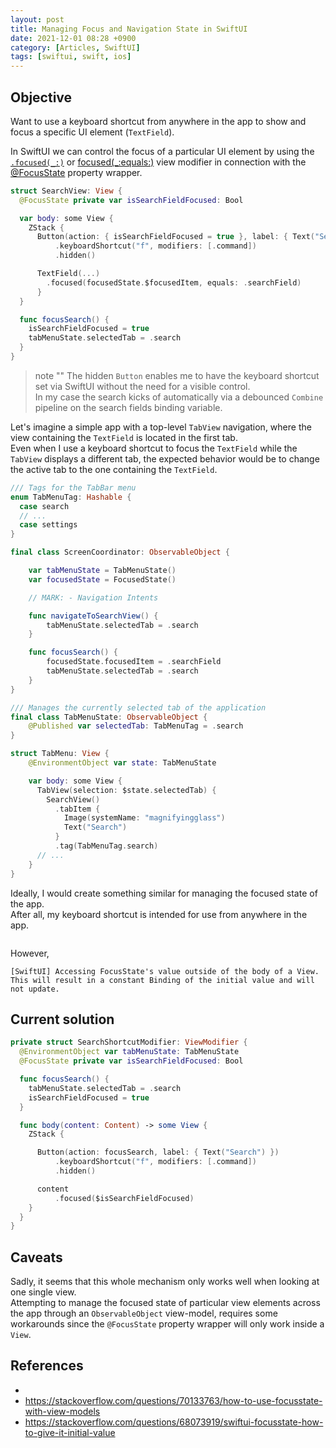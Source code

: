 ```yaml
---
layout: post
title: Managing Focus and Navigation State in SwiftUI
date: 2021-12-01 08:28 +0900
category: [Articles, SwiftUI]
tags: [swiftui, swift, ios]
---
```


## Objective

Want to use a keyboard shortcut from anywhere in the app to show and focus a specific UI element (`TextField`).

In SwiftUI we can control the focus of a particular UI element by using the [`.focused(_:)`](https://developer.apple.com/documentation/swiftui/view/focused(_:)) or [focused(_:equals:)](https://developer.apple.com/documentation/swiftui/view/focused(_:equals:)) view modifier in connection with the [@FocusState](https://developer.apple.com/documentation/swiftui/focusstate/) property wrapper.  

```swift
struct SearchView: View {
  @FocusState private var isSearchFieldFocused: Bool

  var body: some View {
    ZStack {
      Button(action: { isSearchFieldFocused = true }, label: { Text("Search") })
          .keyboardShortcut("f", modifiers: [.command])
          .hidden()

      TextField(...)
        .focused(focusedState.$focusedItem, equals: .searchField)
      }
  }

  func focusSearch() {
    isSearchFieldFocused = true
    tabMenuState.selectedTab = .search
  }
}
```
> note ""
> The hidden `Button` enables me to have the keyboard shortcut set via SwiftUI without the need for a visible control.  
> In my case the search kicks of automatically via a debounced `Combine` pipeline on the search fields binding variable.

Let's imagine a simple app with a top-level `TabView` navigation, where the view containing the `TextField` is located in the first tab.  
Even when I use a keyboard shortcut to focus the `TextField` while the `TabView` displays a different tab, the expected behavior would be to change the active tab to the one containing the `TextField`.


```swift
/// Tags for the TabBar menu
enum TabMenuTag: Hashable {
  case search
  // ...
  case settings
}

final class ScreenCoordinator: ObservableObject {

    var tabMenuState = TabMenuState()
    var focusedState = FocusedState()

    // MARK: - Navigation Intents

    func navigateToSearchView() {
        tabMenuState.selectedTab = .search
    }

    func focusSearch() {
        focusedState.focusedItem = .searchField
        tabMenuState.selectedTab = .search
    }
}

/// Manages the currently selected tab of the application
final class TabMenuState: ObservableObject {
    @Published var selectedTab: TabMenuTag = .search
}

struct TabMenu: View {
    @EnvironmentObject var state: TabMenuState

    var body: some View {
      TabView(selection: $state.selectedTab) {
        SearchView()
          .tabItem {
            Image(systemName: "magnifyingglass")
            Text("Search")
          }
          .tag(TabMenuTag.search)
      // ...
    }
}
```

Ideally, I would create something similar for managing the focused state of the app.  
After all, my keyboard shortcut is intended for use from anywhere in the app.

```swift

```

However, 

```
[SwiftUI] Accessing FocusState's value outside of the body of a View. This will result in a constant Binding of the initial value and will not update.
```

## Current solution

```swift
private struct SearchShortcutModifier: ViewModifier {
  @EnvironmentObject var tabMenuState: TabMenuState
  @FocusState private var isSearchFieldFocused: Bool

  func focusSearch() {
    tabMenuState.selectedTab = .search
    isSearchFieldFocused = true
  }

  func body(content: Content) -> some View {
    ZStack {

      Button(action: focusSearch, label: { Text("Search") })
          .keyboardShortcut("f", modifiers: [.command])
          .hidden()

      content
          .focused($isSearchFieldFocused)
    }
  }
}
```


## Caveats

Sadly, it seems that this whole mechanism only works well when looking at one single view.  
Attempting to manage the focused state of particular view elements across the app through an `ObservableObject` view-model, requires some workarounds since the `@FocusState` property wrapper will only work inside a `View`.


## References

- [](https://onmyway133.com/posts/how-to-focus-textfield-in-swiftui/)
- https://stackoverflow.com/questions/70133763/how-to-use-focusstate-with-view-models
- https://stackoverflow.com/questions/68073919/swiftui-focusstate-how-to-give-it-initial-value
